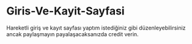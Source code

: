 # Giris-Ve-Kayit-Sayfasi
Hareketli giriş ve kayıt sayfası yaptım istediğiniz gibi düzenleyebilirsiniz ancak paylaşmayın payalaşacaksanızda credit verin.
